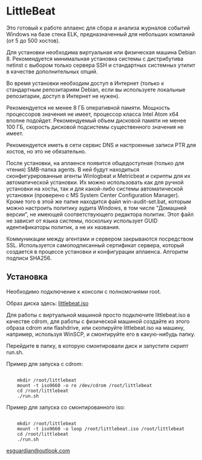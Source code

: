 # LittleBeat

Это готовый к работе аплаенс для сбора и анализа журналов событий Windows на базе стека ELK, предназначенный для небольших компаний (от 5 до 500 хостов).   

Для установки необходима виртуальная или физическая машина Debian 8. Рекомендуется минимальная установка системы с дистрибутива netinst с выбором только сервера SSH и стандартных системных утилит в качестве дополнительных опций. 

Во время установки необходим доступ в Интернет (только к стандартным репозитариям Debian, если вы используете локальные репозитарии, доступ в Интернет не нужен).

Рекомендуется не менее 8 ГБ оперативной памяти. Мощность процессоров значения не имеет, процессор класса Intel Atom х64 вполне подойдет. Рекомендуемый объем дисковой памяти не менее 100 ГБ, скорость дисковой подсистемы существенного значения не имеет.

Рекомендуется иметь в сети сервис DNS и настроенные записи PTR для хостов, но это не обязательно. 

После установки, на аплаенсе появится общедоступная (только для чтения) SMB-папка agents. В ней будут находиться сконфигурированные агенты Winlogbeat и Metricbeat и скрипты для их автоматической установки. Их можно использовать как для ручной установки на хосты, так и для какой-либо системы автоматической установки (проверено с MS System Center Configuration Manager). Кроме того в этой же папке находится файл win-audit-set.bat, которым можно настроить политику аудита Windows, в том числе "Домашней версии", не имеющей соответствующего редактора политик. Этот файл не зависит от языка системы, поскольку использует GUID идентификаторы политик, а не их названия. 

Коммуникации между агентами и сервером закрываются посредством SSL. Используется самоподписанный сертификат сервера, который создается в процессе установки и конфигурации аплаенса. Алгоритм подписи SHA256.

## Установка

Необходимо подключение к консоли с полномочиями root. 

Образ диска здесь: [littlebeat.iso](https://1drv.ms/u/s!Al6nQoPiJAEjgYG5cWmTFRa0asxGV84)

Для работы с виртуальной машиной просто подключите littlebeat.iso в качестве cdrom, для работы с физической машиной создайте из этого образа cdrom или flashdrive, или скопируйте littlebeat.iso на машину, например, используя WinSCP, и смонтируйте его в какую-нибудь папку.

Перейдите в папку, в которую смонтировали диск и запустите скрипт run.sh.

Пример для запуска с cdrom:  

```

    mkdir /root/littlebeat
    mount -t iso9660 -o ro /dev/cdrom /root/littlebeat
    cd /root/littlebeat
    ./run.sh

```

Пример для запуска со смонтированного iso:

```

    mkdir /root/littlebeat
    mount -t iso9660 -o loop /root/littlebeat.iso /root/littlebeat
    cd /root/littlebeat
    ./run.sh

```

esguardian@outlook.com